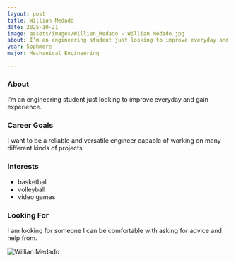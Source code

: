 ```yaml
---
layout: post
title: Willian Medado
date: 2025-10-21
image: assets/images/Willian_Medado - Willian Medado.jpg
about: I’m an engineering student just looking to improve everyday and gain experience.
year: Sophmore
major: Mechanical Engineering

---
```


### About

I’m an engineering student just looking to improve everyday and gain experience.

### Career Goals

I want to be a reliable and versatile engineer capable of working on many different kinds of projects

### Interests

- basketball
- volleyball
- video games

### Looking For

I am looking for someone I can be comfortable with asking for advice and help from.
<div class="text-center my-5">
    <img src="https://sase-drexel.github.io/mentorship-2025/assets/images/Willian_Medado - Willian Medado.jpg" alt="Willian Medado" class="rounded post-img" />
</div>
